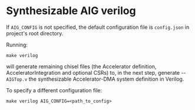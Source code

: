 # Synthesizable AIG verilog

If `AIG_CONFIG` is not specified, the default configuration file is `config.json` in project's root directory.

Running:

```
make verilog
```


will generate remaining chisel files (the Accelerator definition, AcceleratorIntegration and  optional CSRs) to, in the next step, generate --  `AIGTop.v` the synthesizable Accelerator-DMA system definition in Verilog.

  
To specify a different configuration file:

```
make verilog AIG_CONFIG=<path_to_config>
```
